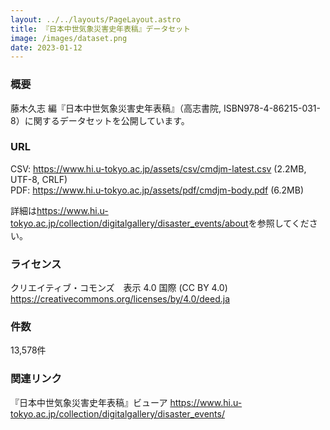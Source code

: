 ```yaml
---
layout: ../../layouts/PageLayout.astro
title: 『日本中世気象災害史年表稿』データセット
image: /images/dataset.png
date: 2023-01-12
---
```

### 概要

藤木久志 編『日本中世気象災害史年表稿』（高志書院, ISBN978-4-86215-031-8）に関するデータセットを公開しています。

### URL

CSV: <https://www.hi.u-tokyo.ac.jp/assets/csv/cmdjm-latest.csv>  (2.2MB, UTF-8, CRLF) <br />
PDF: <https://www.hi.u-tokyo.ac.jp/assets/pdf/cmdjm-body.pdf> (6.2MB)

詳細は<https://www.hi.u-tokyo.ac.jp/collection/digitalgallery/disaster_events/about>を参照してください。

### ライセンス

クリエイティブ・コモンズ　表示 4.0 国際 (CC BY 4.0)
<https://creativecommons.org/licenses/by/4.0/deed.ja>

### 件数

13,578件

### 関連リンク

『日本中世気象災害史年表稿』ビューア
<https://www.hi.u-tokyo.ac.jp/collection/digitalgallery/disaster_events/>
